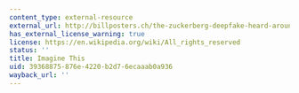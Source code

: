 ```yaml
---
content_type: external-resource
external_url: http://billposters.ch/the-zuckerberg-deepfake-heard-around-the-world/
has_external_license_warning: true
license: https://en.wikipedia.org/wiki/All_rights_reserved
status: ''
title: Imagine This
uid: 39368875-876e-4220-b2d7-6ecaaab0a936
wayback_url: ''
---
```

